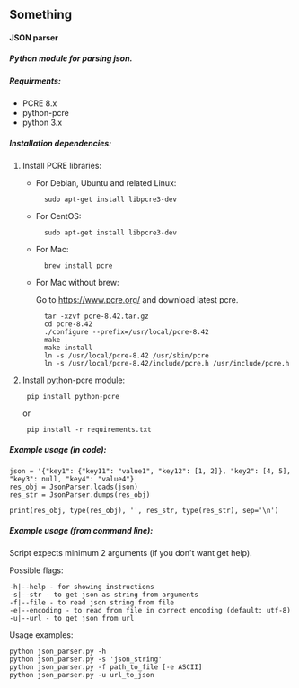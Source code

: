 ## Something

#### JSON parser
##### _Python module for parsing json._

##### Requirments:
* PCRE 8.x
* python-pcre
* python 3.x

##### Installation dependencies:
    
1. Install PCRE libraries:

    * For Debian, Ubuntu and related Linux:
    
            sudo apt-get install libpcre3-dev
    
    * For CentOS:
    
            sudo apt-get install libpcre3-dev
    
    * For Mac:

            brew install pcre
    
    * For Mac without brew:
 
        Go to https://www.pcre.org/ and download latest pcre.

            tar -xzvf pcre-8.42.tar.gz
            cd pcre-8.42
            ./configure --prefix=/usr/local/pcre-8.42
            make
            make install
            ln -s /usr/local/pcre-8.42 /usr/sbin/pcre
            ln -s /usr/local/pcre-8.42/include/pcre.h /usr/include/pcre.h
            
2. Install python-pcre module:
    
        pip install python-pcre
    
    or 
    
        pip install -r requirements.txt
    
    
##### Example usage (in code):
    
    json = '{"key1": {"key11": "value1", "key12": [1, 2]}, "key2": [4, 5], "key3": null, "key4": "value4"}'
    res_obj = JsonParser.loads(json)
    res_str = JsonParser.dumps(res_obj)
    
    print(res_obj, type(res_obj), '', res_str, type(res_str), sep='\n')
    
##### Example usage (from command line):

Script expects minimum 2 arguments (if you don't want get help).
    
Possible flags:
    
    -h|--help - for showing instructions
    -s|--str - to get json as string from arguments
    -f|--file - to read json string from file 
    -e|--encoding - to read from file in correct encoding (default: utf-8)
    -u|--url - to get json from url
    
Usage examples:

    python json_parser.py -h
    python json_parser.py -s 'json_string'
    python json_parser.py -f path_to_file [-e ASCII]
    python json_parser.py -u url_to_json
    

